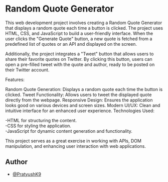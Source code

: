 
# Random Quote Generator

This web development project involves creating a Random Quote Generator that displays a random quote each time a button is clicked. The project uses HTML, CSS, and JavaScript to build a user-friendly interface. When the user clicks the "Generate Quote" button, a new quote is fetched from a predefined list of quotes or an API and displayed on the screen.

Additionally, the project integrates a "Tweet" button that allows users to share their favorite quotes on Twitter. By clicking this button, users can open a pre-filled tweet with the quote and author, ready to be posted on their Twitter account.

Features:

Random Quote Generation: Displays a random quote each time the button is clicked.
Tweet Functionality: Allows users to tweet the displayed quote directly from the webpage.
Responsive Design: Ensures the application looks good on various devices and screen sizes.
Modern UI/UX: Clean and intuitive interface for an enhanced user experience.
Technologies Used:

-HTML for structuring the content.  
-CSS for styling the application.  
-JavaScript for dynamic content generation and functionality.


This project serves as a great exercise in working with APIs, DOM manipulation, and enhancing user interaction with web applications.




## Author

- [@PratyushK9](https://github.com/PratyushK9)


